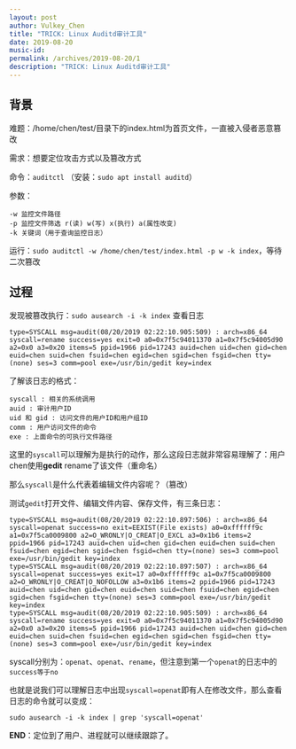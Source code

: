 ```yaml
---
layout: post
author: Vulkey_Chen
title: "TRICK: Linux Auditd审计工具"
date: 2019-08-20
music-id: 
permalink: /archives/2019-08-20/1
description: "TRICK: Linux Auditd审计工具"
---
```


## 背景

难题：/home/chen/test/目录下的index.html为首页文件，一直被入侵者恶意篡改

需求：想要定位攻击方式以及篡改方式

命令：`auditctl` （安装：`sudo apt install auditd`）

参数：

```
-w 监控文件路径
-p 监控文件筛选 r(读) w(写) x(执行) a(属性改变)
-k 关键词（用于查询监控日志）
```

运行：`sudo auditctl -w /home/chen/test/index.html -p w -k index`，等待二次篡改

## 过程

发现被篡改执行：`sudo ausearch -i -k index` 查看日志

```
type=SYSCALL msg=audit(08/20/2019 02:22:10.905:509) : arch=x86_64 syscall=rename success=yes exit=0 a0=0x7f5c94011370 a1=0x7f5c94005d90 a2=0x0 a3=0x20 items=5 ppid=1966 pid=17243 auid=chen uid=chen gid=chen euid=chen suid=chen fsuid=chen egid=chen sgid=chen fsgid=chen tty=(none) ses=3 comm=pool exe=/usr/bin/gedit key=index 
```

了解该日志的格式：

```
syscall : 相关的系统调用
auid : 审计用户ID
uid 和 gid : 访问文件的用户ID和用户组ID
comm : 用户访问文件的命令
exe : 上面命令的可执行文件路径
```

这里的`syscall`可以理解为是执行的动作，那么这段日志就非常容易理解了：用户chen使用**gedit** rename了该文件（重命名）

那么`syscall`是什么代表着编辑文件内容呢？（篡改）

测试`gedit`打开文件、编辑文件内容、保存文件，有三条日志：

```
type=SYSCALL msg=audit(08/20/2019 02:22:10.897:506) : arch=x86_64 syscall=openat success=no exit=EEXIST(File exists) a0=0xffffff9c a1=0x7f5ca0009800 a2=O_WRONLY|O_CREAT|O_EXCL a3=0x1b6 items=2 ppid=1966 pid=17243 auid=chen uid=chen gid=chen euid=chen suid=chen fsuid=chen egid=chen sgid=chen fsgid=chen tty=(none) ses=3 comm=pool exe=/usr/bin/gedit key=index 
type=SYSCALL msg=audit(08/20/2019 02:22:10.897:507) : arch=x86_64 syscall=openat success=yes exit=17 a0=0xffffff9c a1=0x7f5ca0009800 a2=O_WRONLY|O_CREAT|O_NOFOLLOW a3=0x1b6 items=2 ppid=1966 pid=17243 auid=chen uid=chen gid=chen euid=chen suid=chen fsuid=chen egid=chen sgid=chen fsgid=chen tty=(none) ses=3 comm=pool exe=/usr/bin/gedit key=index 
type=SYSCALL msg=audit(08/20/2019 02:22:10.905:509) : arch=x86_64 syscall=rename success=yes exit=0 a0=0x7f5c94011370 a1=0x7f5c94005d90 a2=0x0 a3=0x20 items=5 ppid=1966 pid=17243 auid=chen uid=chen gid=chen euid=chen suid=chen fsuid=chen egid=chen sgid=chen fsgid=chen tty=(none) ses=3 comm=pool exe=/usr/bin/gedit key=index 
```

syscall分别为：`openat`、`openat`、`rename`，但注意到第一个`openat`的日志中的`success等于no`

也就是说我们可以理解日志中出现`syscall=openat`即有人在修改文件，那么查看日志的命令就可以变成：

`sudo ausearch -i -k index | grep 'syscall=openat'`

**END**：定位到了用户、进程就可以继续跟踪了。
